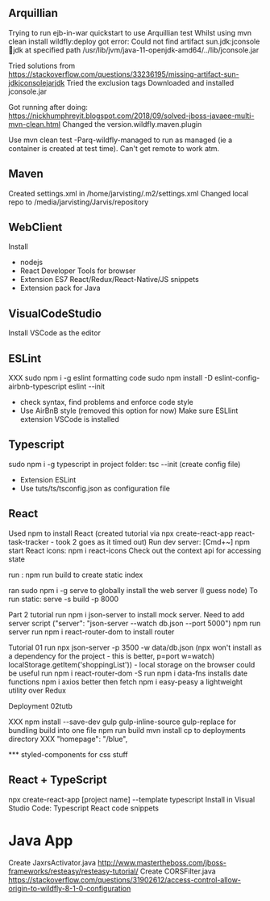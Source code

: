 

Arquillian
----------

Trying to run ejb-in-war quickstart to use Arquillian test
Whilst using     mvn clean install wildfly:deploy 
got error: Could not find artifact sun.jdk:jconsole:jar:jdk at specified path /usr/lib/jvm/java-11-openjdk-amd64/../lib/jconsole.jar

Tried solutions from https://stackoverflow.com/questions/33236195/missing-artifact-sun-jdkjconsolejarjdk
Tried the exclusion tags
Downloaded and installed jconsole.jar

Got running after doing: https://nickhumphreyit.blogspot.com/2018/09/solved-jboss-javaee-multi-mvn-clean.html
Changed the version.wildfly.maven.plugin

Use mvn clean test -Parq-wildfly-managed
to run as managed (ie a container is created at test time). 
Can't get remote to work atm.


Maven
-----

Created settings.xml in /home/jarvisting/.m2/settings.xml
Changed local repo to /media/jarvisting/Jarvis/repository


WebClient
---------
Install
- nodejs
- React Developer Tools for browser
- Extension ES7 React/Redux/React-Native/JS snippets
- Extension pack for Java

VisualCodeStudio
----------------
Install VSCode as the editor

ESLint
------
XXX sudo npm i -g eslint   formatting code
sudo npm install -D eslint-config-airbnb-typescript
eslint --init
  - check syntax, find problems and enforce code style
  - Use AirBnB style (removed this option for now)
Make sure ESLlint extension VSCode is installed
  
Typescript
----------
sudo npm i -g typescript
in project folder: tsc --init (create config file)
- Extension ESLint
- Use tuts/ts/tsconfig.json as configuration file


React
-----

Used npm to install React (created tutorial via npx create-react-app react-task-tracker - took 2 goes as it timed out)
Run dev server: [Cmd+~] npm start
React icons: npm i react-icons
Check out the context api for accessing state

run : npm run build   to create static index

ran sudo npm i -g serve   to globally install the web server (I guess node)
To run static: serve -s build -p 8000

Part 2 tutorial
run npm i json-server  to install mock server. Need to add server script ("server": "json-server --watch db.json --port 5000") npm run server
run npm i react-router-dom  to install router

Tutorial 01
run npx json-server -p 3500 -w data/db.json (npx won't install as a dependency for the project - this is better, p=port w=watch)
localStorage.getItem('shoppingList')) - local storage on the browser could be useful
run npm i react-router-dom -S
run npm i data-fns   installs date functions
npm i axios    better then fetch
npm i easy-peasy     a lightweight utility over Redux


Deployment 02tutb

XXX npm install --save-dev gulp gulp-inline-source gulp-replace    for bundling build into one file
npm run build
mvn install
cp to deployments directory
XXX "homepage": "/blue",


*** styled-components for css stuff

React + TypeScript
------------------
npx create-react-app [project name] --template typescript
Install in Visual Studio Code: Typescript React code snippets

Java App
========
Create JaxrsActivator.java  http://www.mastertheboss.com/jboss-frameworks/resteasy/resteasy-tutorial/
Create CORSFilter.java   https://stackoverflow.com/questions/31902612/access-control-allow-origin-to-wildfly-8-1-0-configuration



